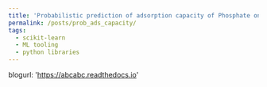 ```yaml
---
title: 'Probabilistic prediction of adsorption capacity of Phosphate onto biochars'
permalink: /posts/prob_ads_capacity/
tags:
  - scikit-learn
  - ML tooling
  - python libraries
---
```


blogurl: 'https://abcabc.readthedocs.io'